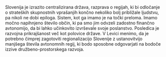 Slovenija je izrazito centralizirana država, razprava o regijah, ki bi odločanje o strateških skupnostnih vprašanjih končno nekoliko bolj približale ljudstvu, pa nikoli ne dobi epiloga. Sistem, kot ga imamo je na točki preloma. Imamo močno napihnjeno število občin, ki pa smo jim odvzeli zadostno finančno avtonomijo, da bi lahko učinkovito izvrševale svoje poslanstvo. Posledica je razvojna prikrajšanost več kot polovice države. V Levici menimo, da je potrebno čimprej zagotoviti regionalizacijo Slovenije z ustanovitvijo manjšega števila avtonomnih regij, ki bodo sposobne odgovarjati na bodoče izzive družbeno-prostorskega razvoja.
